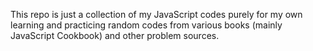 This repo is just a collection of my JavaScript codes purely for my own learning and practicing random codes from various books (mainly JavaScript Cookbook) and other problem sources.
